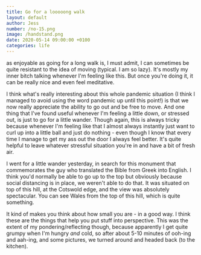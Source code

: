 ```yaml
---
title: Go for a looooong walk
layout: default
author: Jess
number: /no-15.png
image: /handstand.png
date: 2020-05-14 09:00:00 +0100
categories: life
---
```


as enjoyable as going for a long walk is, I must admit, I can sometimes be quite resistant to the idea of moving (typical. I am so lazy). It's mostly my inner bitch talking whenever I'm feeling like this. But once you're doing it, it can be really nice and even feel meditative.  

I think what's really interesting about this whole pandemic situation (I think I managed to avoid using the word pandemic up until this point!) is that we now really appreciate the ability to go out and be free to move. And one thing that I've found useful whenever I'm feeling a little down, or stressed out, is just to go for a little wander. Though again, this is always tricky because whenever I'm feeling like that I almost always instantly just want to curl up into a little ball and just do nothing - even though I know that every time I manage to get my ass out the door I always feel better. It's quite helpful to leave whatever stressful situation you're in and have a bit of fresh air.

I went for a little wander yesterday, in search for this monument that commemorates the guy who translated the Bible from Greek into English. I think you'd normally be able to go up to the top but obviously because social distancing is in place, we weren't able to do that. It was situated on top of this hill, at the Cotswold edge, and the view was absolutely spectacular. You can see Wales from the top of this hill, which is quite something.

It kind of makes you think about how small you are - in a good way. I think these are the things that help you put stuff into perspective. This was the extent of my pondering/reflecting though, because apparently I get quite grumpy when I'm hungry *and* cold, so after about 5-10 minutes of ooh-ing and aah-ing, and some pictures, we turned around and headed back (to the kitchen).  